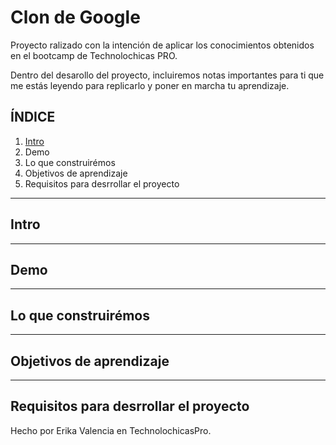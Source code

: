 # Clon de Google

Proyecto ralizado con la intención de aplicar los conocimientos obtenidos en el bootcamp de Technolochicas PRO. 

Dentro del desarollo del proyecto, incluiremos notas importantes para ti que me estás leyendo para replicarlo y poner en marcha tu aprendizaje. 

## ÍNDICE 

1. [Intro](url)
2. Demo 
3. Lo que construirémos 
4. Objetivos de aprendizaje 
5. Requisitos para desrrollar el proyecto 

****

## Intro 

****

## Demo 

****

## Lo que construirémos 

****

## Objetivos de aprendizaje 

****

## Requisitos para desrrollar el proyecto 


Hecho por Erika Valencia en TechnolochicasPro. 